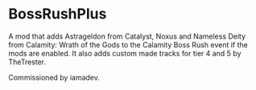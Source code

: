# BossRushPlus

A mod that adds Astrageldon from Catalyst, Noxus and Nameless Deity from Calamity: Wrath of the Gods to the Calamity Boss Rush event if the mods are enabled.
It also adds custom made tracks for tier 4 and 5 by TheTrester.

Commissioned by iamadev.
